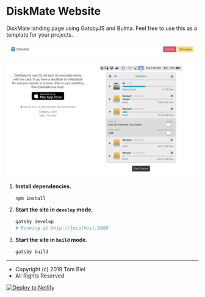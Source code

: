 # DiskMate Website

DiskMate landing page using GatsbyJS and Bulma. Feel free to use this as a template for your projects.

[![screenshot](screenshot.png 'screenshot')](https://diskmate-website.onrender.com)

1. **Install dependencies.**

   ```shell
   npm install
   ```

3. **Start the site in `develop` mode.**   

   ```sh
   gatsby develop
   # Running at http://localhost:8000
   ```

3. **Start the site in `build` mode.** 

   ```sh
   gatsby build
   ```

---

- Copyright (c) 2019 Tom Biel
- All Rights Reserved

[![Deploy to Netlify](https://www.netlify.com/img/deploy/button.svg)](https://app.netlify.com/start/deploy?repository=https://github.com/gatsbyjs/gatsby-starter-default)